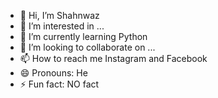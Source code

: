 - 👋 Hi, I’m Shahnwaz
- 👀 I’m interested in ...
- 🌱 I’m currently learning Python
- 💞️ I’m looking to collaborate on ...
- 📫 How to reach me Instagram and Facebook
- 😄 Pronouns: He
- ⚡ Fun fact: NO fact 

<!---
Shahnwaz010/Shahnwaz010 is a ✨ special ✨ repository because its `README.md` (this file) appears on your GitHub profile.
You can click the Preview link to take a look at your changes.
--->
